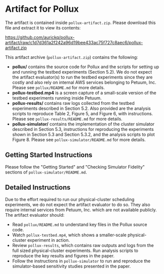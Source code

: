 # Artifact for Pollux

The artifact is contained inside `pollux-artifact.zip`. Please download this
file and extract it to view its contents:

https://github.com/aurickq/pollux-artifact/raw/c1d7d361a2f242a96d19bee433ac75f727c8aec6/pollux-artifact.zip

This artifact archive (`pollux-artifact.zip`) contains the following:

- **pollux/** contains the source code for Pollux and the scripts for setting
  up and running the testbed experiments (Section 5.2). We do not expect the
  artifact evaluator(s) to run the testbed experiments since they are costly
  and also rely on internal AWS services belonging to Petuum, Inc. Please see
  `pollux/README.md` for more details.
- **pollux-testbed.mp4** is a screen capture of a small-scale version of the
  testbed experiments running inside Petuum.
- **pollux-results/** contains raw logs collected from the testbed experiments
  described in Section 5.2. Also provided are the analysis scripts to reproduce
  Table 2, Figure 5, and Figure 6, with instructions. Please see
  `pollux-results/README.md` for more details.
- **pollux-simulator/** contains the implementation of the cluster simulator
  described in Section 5.3, instructions for reproducing the experiments shown
  in Section 5.3 and Section 5.3.2, and the analysis scripts to plot Figure 8.
  Please see `pollux-simulator/README.md` for more details.

## Getting Started Instructions

Please follow the "Getting Started" and "Checking Simulator Fidelity" sections
of `pollux-simulator/README.md`.

## Detailed Instructions

Due to the effort required to run our physical-cluster scheduling experiments,
we do not expect the artifact evaluator to do so. They also require internal
services from Petuum, Inc. which are not available publicly. The artifact
evaluator should:

- Read `pollux/README.md` to understand key files in the Pollux source code.
- Watch `pollux-testbed.mp4`, which shows a smaller-scale physical-cluster
  experiment in action.
- Review `pollux-results`, which contains raw outputs and logs from the full
  sized physical-cluster experiments. Run analysis scripts to reproduce the
  key results and figures in the paper.
- Follow the instructions in `pollux-simulator` to run and reproduce the
  simulator-based sensitivity studies presented in the paper.
